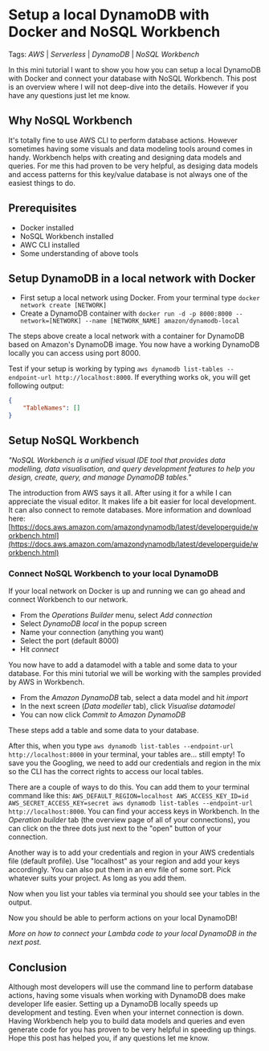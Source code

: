 # Setup a local DynamoDB with Docker and NoSQL Workbench
Tags: *AWS* | *Serverless* | *DynamoDB* | *NoSQL Workbench*

In this mini tutorial I want to show you how you can setup a local DynamoDB with Docker and connect your database with NoSQL Workbench. This post is an overview where I 
will not deep-dive into the details. However if you have any questions just let me know.

## Why NoSQL Workbench
It's totally fine to use AWS CLI to perform database actions. However sometimes having some visuals and data modeling tools around comes in handy. Workbench helps
with creating and designing data models and queries. For me this had proven to be very helpful, as desiging data models and access patterns for this key/value database
is not always one of the easiest things to do.

## Prerequisites
* Docker installed
* NoSQL Workbench installed
* AWC CLI installed
* Some understanding of above tools

## Setup DynamoDB in a local network with Docker
* First setup a local network using Docker. From your terminal type `docker network create [NETWORK]`
* Create a DynamoDB container with `docker run -d -p 8000:8000 --network=[NETWORK] --name [NETWORK_NAME] amazon/dynamodb-local`

The steps above create a local network with a container for DynamoDB based on Amazon's DynamoDB image. You now have a working DynamoDB locally you can access using port 8000.

Test if your setup is working by typing `aws dynamodb list-tables --endpoint-url http://localhost:8000`. If everything works ok, you will get following output:

```json
{
    "TableNames": []
}
```

## Setup NoSQL Workbench
*"NoSQL Workbench is a unified visual IDE tool that provides data modelling, data visualisation, and query development features to help you design, create, query, and manage DynamoDB tables."*

The introduction from AWS says it all. After using it for a while I can appreciate the visual editor. It makes life a bit easier for local development. It can also connect to remote databases.
More information and download here: [https://docs.aws.amazon.com/amazondynamodb/latest/developerguide/workbench.html](https://docs.aws.amazon.com/amazondynamodb/latest/developerguide/workbench.html)

### Connect NoSQL Workbench to your local DynamoDB
If your local network on Docker is up and running we can go ahead and connect Workbench to our network. 

* From the *Operations Builder* menu, select *Add connection*
* Select *DynamoDB local* in the popup screen
* Name your connection (anything you want)
* Select the port (default 8000)
* Hit *connect*

You now have to add a datamodel with a table and some data to your database. For this mini tutorial we will be working with the samples provided by AWS in Workbench.

* From the *Amazon DynamoDB* tab, select a data model and hit *import*
* In the next screen (*Data modeller* tab), click *Visualise datamodel*
* You can now click *Commit to Amazon DynamoDB*

These steps add a table and some data to your database.

After this, when you type `aws dynamodb list-tables --endpoint-url http://localhost:8000` in your terminal, your tables are... still empty! To save you the Googling, 
we need to add our credentials and region in the mix so the CLI has the correct rights to access our local tables.

There are a couple of ways to do this. You can add them to your terminal command like this: `AWS_DEFAULT_REGION=localhost AWS_ACCESS_KEY_ID=id AWS_SECRET_ACCESS_KEY=secret aws dynamodb list-tables --endpoint-url http://localhost:8000`.
You can find your access keys in Workbench. In the *Operation builder* tab (the overview page of all of your connections), you can click on the three dots just next to
the "open" button of your connection.

Another way is to add your credentials and region in your AWS credentials file (default profile). Use "localhost" as your region and add your keys accordingly. You can also put them
in an env file of some sort. Pick whatever suits your project. As long as you add them.

Now when you list your tables via terminal you should see your tables in the output.

Now you should be able to perform actions on your local DynamoDB!

*More on how to connect your Lambda code to your local DynamoDB in the next post.*

## Conclusion
Although most developers will use the command line to perform database actions, having some visuals when working with DynamoDB does make developer life easier.
Setting up a DynamoDB locally speeds up development and testing. Even when your internet connection is down. 
Having Workbench help you to build data models and queries and even generate code for you has proven to be very helpful in speeding up things. Hope this post has helped
you, if any questions let me know.






